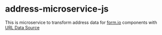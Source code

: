 # address-microservice-js
This is microservice to transform address data for [form.io](https://form.io) components with [URL Data Source](https://help.form.io/userguide/form-components/#url)
